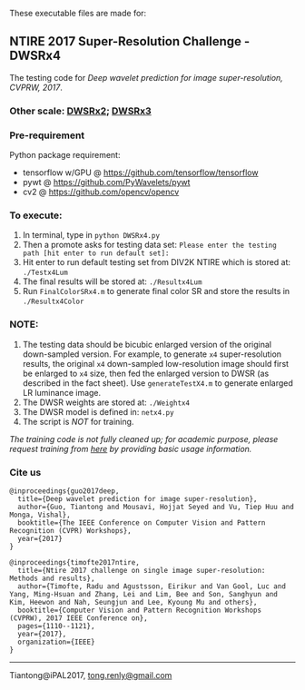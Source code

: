 These executable files are made for:
## NTIRE 2017 Super-Resolution Challenge - DWSRx4
The testing code for _Deep wavelet prediction for image super-resolution, CVPRW, 2017_.

### Other scale: [DWSRx2](https://github.com/tT0NG/DWSRx2);  [DWSRx3](https://github.com/tT0NG/DWSRx3)

### Pre-requirement
Python package requirement:

- tensorflow w/GPU @ https://github.com/tensorflow/tensorflow
- pywt @ https://github.com/PyWavelets/pywt
- cv2  @ https://github.com/opencv/opencv

### To execute: 
1. In terminal, type in `python DWSRx4.py`
2. Then a promote asks for testing data set: `Please enter the testing path [hit enter to run default set]:` 
3. Hit enter to run default testing set from DIV2K NTIRE which is stored at: `./Testx4Lum`
4. The final results will be stored at: `./Resultx4Lum`
5. Run `FinalColorSRx4.m` to generate final color SR and store the results in `./Resultx4Color`

### NOTE:
1. The testing data should be bicubic enlarged version of the original down-sampled version. For example, to generate `x4` super-resolution results, the original `x4` down-sampled low-resolution image should first be enlarged to `x4` size, then fed the enlarged version to DWSR (as described in the fact sheet). Use `generateTestX4.m` to generate enlarged LR luminance image.
2. The DWSR weights are stored at: `./Weightx4`
3. The DWSR model is defined in: `netx4.py`
4. The script is *NOT* for training.


_The training code is not fully cleaned up; for academic purpose, please request training from [here](https://drive.google.com/drive/folders/0B_FEGhHunA5gR1Y1WVFxTGkxd1E) by providing basic usage information._

### Cite us
```
@inproceedings{guo2017deep,
  title={Deep wavelet prediction for image super-resolution},
  author={Guo, Tiantong and Mousavi, Hojjat Seyed and Vu, Tiep Huu and Monga, Vishal},
  booktitle={The IEEE Conference on Computer Vision and Pattern Recognition (CVPR) Workshops},
  year={2017}
}
```
```
@inproceedings{timofte2017ntire,
  title={Ntire 2017 challenge on single image super-resolution: Methods and results},
  author={Timofte, Radu and Agustsson, Eirikur and Van Gool, Luc and Yang, Ming-Hsuan and Zhang, Lei and Lim, Bee and Son, Sanghyun and Kim, Heewon and Nah, Seungjun and Lee, Kyoung Mu and others},
  booktitle={Computer Vision and Pattern Recognition Workshops (CVPRW), 2017 IEEE Conference on},
  pages={1110--1121},
  year={2017},
  organization={IEEE}
}
```
____________
Tiantong@iPAL2017, tong.renly@gmail.com
